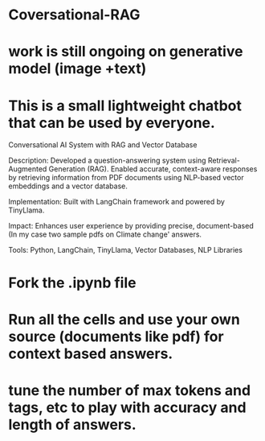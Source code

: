 # Coversational-RAG

# work is still ongoing on generative model (image +text)
# This is a small lightweight chatbot that can be used by everyone.
 
Conversational AI System with RAG and Vector Database

Description: Developed a question-answering system using Retrieval-Augmented Generation (RAG).
Enabled accurate, context-aware responses by retrieving information from PDF documents using NLP-based vector embeddings and a vector database.

Implementation: Built with LangChain framework and powered by TinyLlama.

Impact: Enhances user experience by providing precise, document-based (In my case two sample pdfs on Climate change' answers.

Tools: Python, LangChain, TinyLlama, Vector Databases, NLP Libraries



# Fork the .ipynb file
# Run all the cells and use your own source (documents like pdf) for context based answers.
# tune the number of max tokens and tags, etc to play with accuracy and length of answers.

